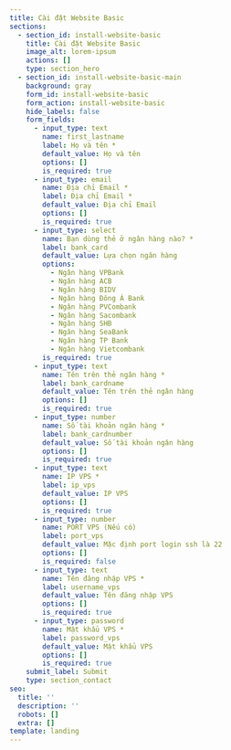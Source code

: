 ```yaml
---
title: Cài đặt Website Basic
sections:
  - section_id: install-website-basic
    title: Cài đặt Website Basic
    image_alt: lorem-ipsum
    actions: []
    type: section_hero
  - section_id: install-website-basic-main
    background: gray
    form_id: install-website-basic
    form_action: install-website-basic
    hide_labels: false
    form_fields:
      - input_type: text
        name: first_lastname
        label: Họ và tên *
        default_value: Họ và tên
        options: []
        is_required: true
      - input_type: email
        name: Địa chỉ Email *
        label: Địa chỉ Email *
        default_value: Địa chỉ Email
        options: []
        is_required: true
      - input_type: select
        name: Bạn dùng thẻ ở ngân hàng nào? *
        label: bank_card
        default_value: Lựa chọn ngân hàng
        options:
          - Ngân hàng VPBank
          - Ngân hàng ACB
          - Ngân hàng BIDV
          - Ngân hàng Đông Á Bank
          - Ngân hàng PVCombank
          - Ngân hàng Sacombank
          - Ngân hàng SHB
          - Ngân hàng SeaBank
          - Ngân hàng TP Bank
          - Ngân hàng Vietcombank
        is_required: true
      - input_type: text
        name: Tên trên thẻ ngân hàng *
        label: bank_cardname
        default_value: Tên trên thẻ ngân hàng
        options: []
        is_required: true
      - input_type: number
        name: Số tài khoản ngân hàng *
        label: bank_cardnumber
        default_value: Số tài khoản ngân hàng
        options: []
        is_required: true
      - input_type: text
        name: IP VPS *
        label: ip_vps
        default_value: IP VPS
        options: []
        is_required: true
      - input_type: number
        name: PORT VPS (Nếu có)
        label: port_vps
        default_value: Mặc định port login ssh là 22
        options: []
        is_required: false
      - input_type: text
        name: Tên đăng nhập VPS *
        label: username_vps
        default_value: Tên đăng nhập VPS
        options: []
        is_required: true
      - input_type: password
        name: Mật khẩu VPS *
        label: password_vps
        default_value: Mật khẩu VPS
        options: []
        is_required: true
    submit_label: Submit
    type: section_contact
seo:
  title: ''
  description: ''
  robots: []
  extra: []
template: landing
---
```

